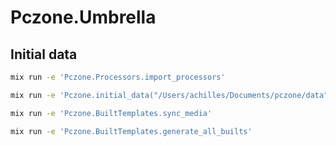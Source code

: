 # Pczone.Umbrella

## Initial data

```sh
mix run -e 'Pczone.Processors.import_processors'
```

```sh
mix run -e 'Pczone.initial_data("/Users/achilles/Documents/pczone/data")
```

```sh
mix run -e 'Pczone.BuiltTemplates.sync_media'
```

```sh
mix run -e 'Pczone.BuiltTemplates.generate_all_builts'
```
